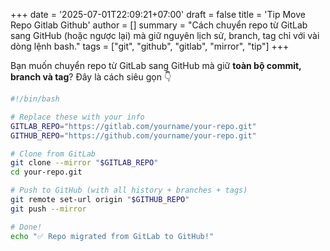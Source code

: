 +++
date = '2025-07-01T22:09:21+07:00'
draft = false
title = 'Tip Move Repo Gitlab Github'
author = []
summary = "Cách chuyển repo từ GitLab sang GitHub (hoặc ngược lại) mà giữ nguyên lịch sử, branch, tag chỉ với vài dòng lệnh bash."
tags = ["git", "github", "gitlab", "mirror", "tip"]
+++


Bạn muốn chuyển repo từ GitLab sang GitHub mà giữ **toàn bộ commit, branch và tag**? Đây là cách siêu gọn 👇

```bash
#!/bin/bash

# Replace these with your info
GITLAB_REPO="https://gitlab.com/yourname/your-repo.git"
GITHUB_REPO="https://github.com/yourname/your-repo.git"

# Clone from GitLab
git clone --mirror "$GITLAB_REPO"
cd your-repo.git

# Push to GitHub (with all history + branches + tags)
git remote set-url origin "$GITHUB_REPO"
git push --mirror

# Done!
echo "✅ Repo migrated from GitLab to GitHub!"
```